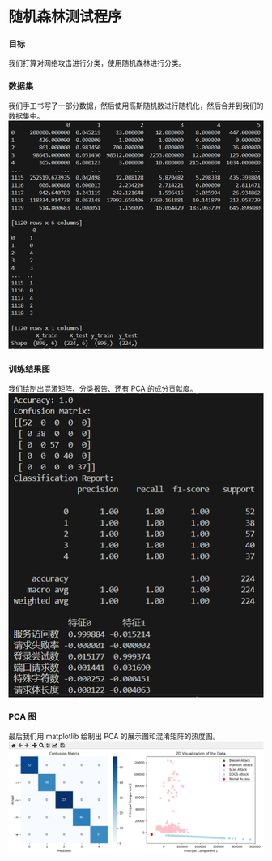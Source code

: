# 随机森林测试程序
### 目标
我们打算对网络攻击进行分类，使用随机森林进行分类。

### 数据集
我们手工书写了一部分数据，然后使用高斯随机数进行随机化，然后合并到我们的数据集中。
![image](./images/data.png)

### 训练结果图
我们绘制出混淆矩阵、分类报告、还有 PCA 的成分贡献度。
![image](./images/ret.png)

### PCA 图
最后我们用 matplotlib 绘制出 PCA 的展示图和混淆矩阵的热度图。
![image](./images/img.png)
